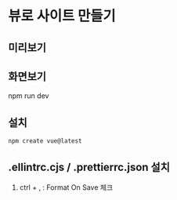 # 뷰로 사이트 만들기

## 미리보기

## 화면보기
npm run dev

## 설치
`npm create vue@latest`

## .ellintrc.cjs / .prettierrc.json 설치
1. ctrl + , : Format On Save 체크